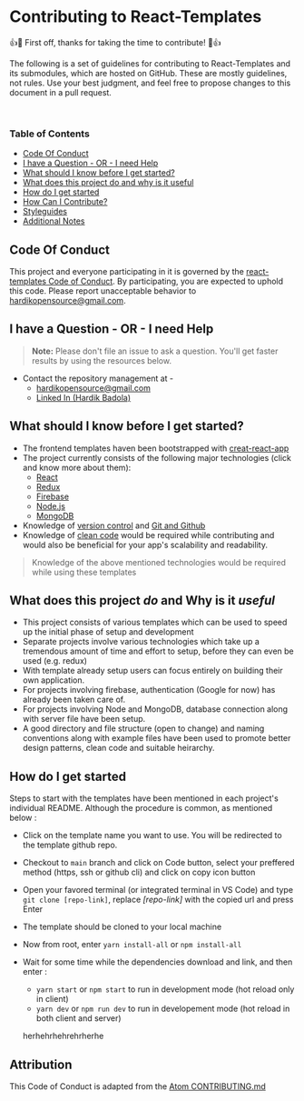 # Contributing to React-Templates

👍🎉 First off, thanks for taking the time to contribute! 🎉👍

The following is a set of guidelines for contributing to React-Templates and its submodules, which are hosted on GitHub. These are mostly guidelines, not rules. Use your best judgment, and feel free to propose changes to this document in a pull request.

<br />

### Table of Contents

- [Code Of Conduct](#code-of-conduct)
- [I have a Question - OR - I need Help](#i-have-a-question---or---i-need-help)
- [What should I know before I get started?](#what-should-i-know-before-i-get-started?)
- [What does this project do and why is it useful](#what-does-this-project-do-and-why-is-it-useful)
- [How do I get started](#how-do-i-get-started)
- [How Can I Contribute?](#how-can-i-contribute?)
- [Styleguides](#styleguides)
- [Additional Notes](#additional-notes)

## Code Of Conduct

This project and everyone participating in it is governed by the [react-templates Code of Conduct](https://github.com/hardyyb2/react-templates/blob/main/CODE_OF_CONDUCT.md). By participating, you are expected to uphold this code. Please report unacceptable behavior to [hardikopensource@gmail.com](mailto:hardikopensource@gmail.com).

<a  name="22"></a>

## I have a Question - OR - I need Help

> **Note:** Please don't file an issue to ask a question. You'll get faster results by using the resources below.

- Contact the repository management at -
  - [hardikopensource@gmail.com](mailto:hardikopensource@gmail.com)
  - [Linked In (Hardik Badola)](https://www.linkedin.com/in/hardik-badola-738341197/)

## What should I know before I get started?

- The frontend templates haven been bootstrapped with [creat-react-app](https://create-react-app.dev/)
- The project currently consists of the following major technologies (click and know more about them):
  - [React](https://youtu.be/1wZoGFF_oi4)
  - [Redux](https://blog.logrocket.com/why-use-redux-reasons-with-clear-examples-d21bffd5835/)
  - [Firebase](https://medium.com/firebase-developers/what-is-firebase-the-complete-story-abridged-bcc730c5f2c0)
  - [Node.js](https://www.freecodecamp.org/news/what-exactly-is-node-js-ae36e97449f5/)
  - [MongoDB](https://www.geeksforgeeks.org/what-is-mongodb-working-and-features/)
- Knowledge of [version control](https://www.atlassian.com/git/tutorials/what-is-version-control) and [Git and Github](https://youtube.com/playlist?list=PL4cUxeGkcC9goXbgTDQ0n_4TBzOO0ocPR)
- Knowledge of [clean code](https://github.com/ryanmcdermott/clean-code-javascript) would be required while contributing and would also be beneficial for your app's scalability and readability.

> Knowledge of the above mentioned technologies would be required while using these templates

## What does this project _do_ and Why is it _useful_

- This project consists of various templates which can be used to speed up the initial phase of setup and development
- Separate projects involve various technologies which take up a tremendous amount of time and effort to setup, before they can even be used (e.g. redux)
- With template already setup users can focus entirely on building their own application.
- For projects involving firebase, authentication (Google for now) has already been taken care of.
- For projects involving Node and MongoDB, database connection along with server file have been setup.
- A good directory and file structure (open to change) and naming conventions along with example files have been used to promote better design patterns, clean code and suitable heirarchy.

## How do I get started

Steps to start with the templates have been mentioned in each project's individual README.
Although the procedure is common, as mentioned below :

- Click on the template name you want to use. You will be redirected to the template github repo.
- Checkout to `main` branch and click on Code button, select your preffered method (https, ssh or github cli) and click on copy icon button
- Open your favored terminal (or integrated terminal in VS Code) and type `git clone [repo-link]`, replace _[repo-link]_ with the copied url and press Enter
- The template should be cloned to your local machine
- Now from root, enter `yarn install-all` or `npm install-all`
- Wait for some time while the dependencies download and link, and then enter :

  - `yarn start` or `npm start` to run in development mode (hot reload only in client)
  - `yarn dev` or `npm run dev` to run in developement mode (hot reload in both client and server)

  herhehrhehrehrherhe

## Attribution

This Code of Conduct is adapted from the [Atom CONTRIBUTING.md][atom-contribution]

[atom-contribution]: https://github.com/atom/atom/blob/master/CONTRIBUTING.md

